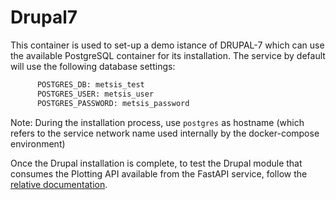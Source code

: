 # Drupal7

This container is used to set-up a demo istance of DRUPAL-7 which can use the available PostgreSQL container for its installation.
The service by default will use the following database settings:

```bash
      POSTGRES_DB: metsis_test
      POSTGRES_USER: metsis_user
      POSTGRES_PASSWORD: metsis_password
```
Note:
During the installation process, use `postgres` as hostname (which refers to the service network name used internally by the docker-compose environment)

Once the Drupal installation is complete, to test the Drupal module that consumes the Plotting API available from the FastAPI service, follow the [relative documentation](../volumes/drupal/sites/all/modules/metsis_ts_bokeh/README.md).